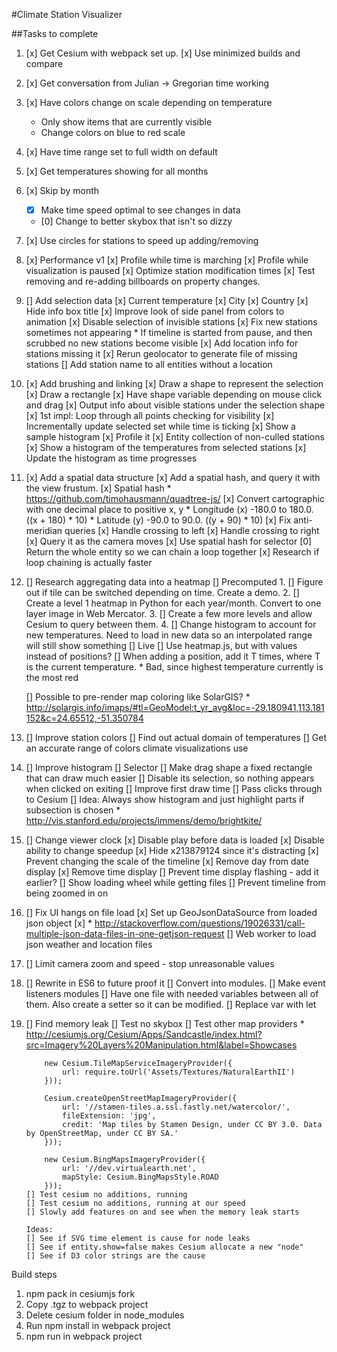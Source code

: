 #Climate Station Visualizer

##Tasks to complete
1) [x] Get Cesium with webpack set up.
      [x] Use minimized builds and compare
2) [x] Get conversation from Julian -> Gregorian time working
3) [x] Have colors change on scale depending on temperature
      * Only show items that are currently visible
      * Change colors on blue to red scale
4) [x] Have time range set to full width on default
5) [x] Get temperatures showing for all months
6) [x] Skip by month
      * [x] Make time speed optimal to see changes in data
      * [0] Change to better skybox that isn't so dizzy
7) [x] Use circles for stations to speed up adding/removing
8) [x] Performance v1
      [x] Profile while time is marching
      [x] Profile while visualization is paused
      [x] Optimize station modification times
      [x] Test removing and re-adding billboards on property changes.
9) [] Add selection data
      [x] Current temperature
      [x] City
      [x] Country
      [x] Hide info box title
      [x] Improve look of side panel from colors to animation
      [x] Disable selection of invisible stations
      [x] Fix new stations sometimes not appearing
         * If timeline is started from pause, and then scrubbed no new stations
            become visible
      [x] Add location info for stations missing it
         [x] Rerun geolocator to generate file of missing stations
       [] Add station name to all entities without a location
10) [x] Add brushing and linking
      [x] Draw a shape to represent the selection
         [x] Draw a rectangle
      [x] Have shape variable depending on mouse click and drag
      [x] Output info about visible stations under the selection shape
         [x] 1st impl: Loop through all points checking for visibility
         [x] Incrementally update selected set while time is ticking
         [x] Show a sample histogram
         [x] Profile it
         [x] Entity collection of non-culled stations
      [x] Show a histogram of the temperatures from selected stations
      [x] Update the histogram as time progresses
11) [x] Add a spatial data structure
       [x] Add a spatial hash, and query it with the view frustum.
       [x] Spatial hash
           * https://github.com/timohausmann/quadtree-js/
           [x] Convert cartographic with one decimal place to positive x, y
               * Longitude (x) -180.0 to 180.0. ((x + 180) * 10)
               * Latitude (y) -90.0 to 90.0.    ((y + 90) * 10)
           [x] Fix anti-meridian queries
              [x] Handle crossing to left
              [x] Handle crossing to right
       [x] Query it as the camera moves
       [x] Use spatial hash for selector
       [0] Return the whole entity so we can chain a loop together
          [x] Research if loop chaining is actually faster
12) [] Research aggregating data into a heatmap
       [] Precomputed
         1. [] Figure out if tile can be switched depending on time. Create a demo.
         2. [] Create a level 1 heatmap in Python for each year/month. Convert to one layer image in Web Mercator.
         3. [] Create a few more levels and allow Cesium to query between them.
         4. [] Change histogram to account for new temperatures. Need to load in new data so an interpolated range will still show something
       [] Live
         [] Use heatmap.js, but with values instead of positions?
            [] When adding a position, add it T times, where T is the current temperature.
               * Bad, since highest temperature currently is the most red

       [] Possible to pre-render map coloring like SolarGIS?
          * http://solargis.info/imaps/#tl=GeoModel:t_yr_avg&loc=-29.180941,113.181152&c=24.65512,-51.350784
13) [] Improve station colors
        [] Find out actual domain of temperatures
        [] Get an accurate range of colors climate visualizations use
14) [] Improve histogram
        [] Selector
          [] Make drag shape a fixed rectangle that can draw much easier
          [] Disable its selection, so nothing appears when clicked on exiting
        [] Improve first draw time
        [] Pass clicks through to Cesium
        [] Idea: Always show histogram and just highlight parts if subsection is chosen
            * http://vis.stanford.edu/projects/immens/demo/brightkite/
15) [] Change viewer clock
      [x] Disable play before data is loaded
      [x] Disable ability to change speedup
      [x] Hide x213879124 since it's distracting
      [x] Prevent changing the scale of the timeline
      [x] Remove day from date display
      [x] Remove time display
      [] Prevent time display flashing - add it earlier?
      [] Show loading wheel while getting files
      [] Prevent timeline from being zoomed in on
16) [] Fix UI hangs on file load
      [x] Set up GeoJsonDataSource from loaded json object
      [x] * http://stackoverflow.com/questions/19026331/call-multiple-json-data-files-in-one-getjson-request
      [] Web worker to load json weather and location files
17) [] Limit camera zoom and speed - stop unreasonable values
18) [] Rewrite in ES6 to future proof it
       [] Convert into modules.
          [] Make event listeners modules
          [] Have one file with needed variables between all of them. Also create a setter so it can be modified.
       [] Replace var with let
19) [] Find memory leak
        [] Test no skybox
        [] Test other map providers
            * http://cesiumjs.org/Cesium/Apps/Sandcastle/index.html?src=Imagery%20Layers%20Manipulation.html&label=Showcases

            new Cesium.TileMapServiceImageryProvider({
                url: require.toUrl('Assets/Textures/NaturalEarthII')
            }));

            Cesium.createOpenStreetMapImageryProvider({
                url: '//stamen-tiles.a.ssl.fastly.net/watercolor/',
                fileExtension: 'jpg',
                credit: 'Map tiles by Stamen Design, under CC BY 3.0. Data by OpenStreetMap, under CC BY SA.'
            }));

            new Cesium.BingMapsImageryProvider({
                url: '//dev.virtualearth.net',
                mapStyle: Cesium.BingMapsStyle.ROAD
            }));
        [] Test cesium no additions, running
        [] Test cesium no additions, running at our speed
        [] Slowly add features on and see when the memory leak starts

        Ideas:
        [] See if SVG time element is cause for node leaks
        [] See if entity.show=false makes Cesium allocate a new "node"
        [] See if D3 color strings are the cause

Build steps
1) npm pack in cesiumjs fork
2) Copy .tgz to webpack project
3) Delete cesium folder in node_modules
4) Run npm install in webpack project
5) npm run in webpack project
